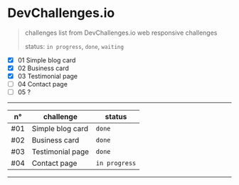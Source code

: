# DevChallenges.io

> challenges list from DevChallenges.io web responsive challenges
> 
> status: `in progress`, `done`, `waiting`

- [x] 01 Simple blog card
- [x] 02 Business card
- [x] 03 Testimonial page
- [ ] 04 Contact page
- [ ] 05 ?

---

n° | challenge | status
--- | --- | ---
#01 | Simple blog card | `done`
#02 | Business card | `done`
#03 | Testimonial page | `done`
#04 | Contact page | `in progress`

---
